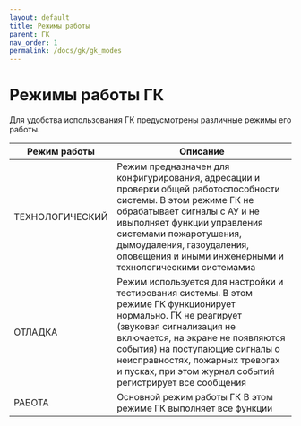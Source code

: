 ```yaml
---
layout: default
title: Режимы работы
parent: ГК
nav_order: 1
permalink: /docs/gk/gk_modes
---
```


# Режимы работы ГК
Для удобства использования ГК предусмотрены различные режимы его работы.
<table> 
  <thead> 
    <tr> 
      <th style="text-align: center" >Режим работы</th>
      <th style="text-align: center">Описание</th>
    </tr>
  </thead> 
  <tbody>
    <tr>
      <td id="режим_гк_технологический" style="text-align: left">ТЕХНОЛОГИЧЕСКИЙ</td>
      <td style="text-align: left">Режим предназначен для конфигурирования, адресации и проверки общей работоспособности системы. В этом режиме ГК не обрабатывает сигналы с АУ и не ивыполняет функции управления системами пожаротушения, дымоудаления, газоудаления, оповещения и иными инженерными и технологическими системамиа</td>
    </tr>
    <tr>
      <td id="режим_гк_отладка" style="text-align: left">ОТЛАДКА</td>
      <td style="text-align: left">Режим используется для настройки и тестирования системы. В этом режиме ГК функционирует нормально. ГК не реагирует (звуковая сигнализация не включается, на экране не появляются события) на поступающие сигналы о неисправностях, пожарных тревогах и пусках, при этом журнал событий регистрирует все сообщения </td>
    </tr>
    <tr>
      <td id="режим_гк_работа" style="text-align: left">РАБОТА</td>
      <td style="text-align: left">Основной режим работы ГК В этом режиме ГК выполняет все функции</td>
    </tr>    
  </tbody>
</table>
